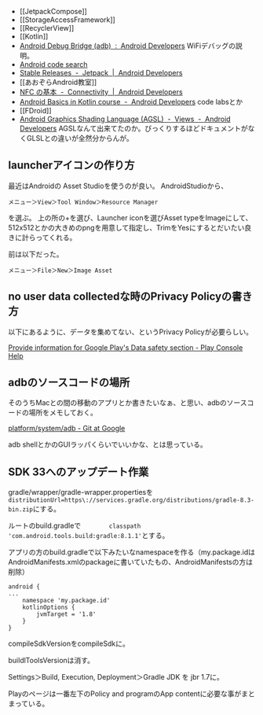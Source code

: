 - [[JetpackCompose]]
- [[StorageAccessFramework]]
- [[RecyclerView]]
- [[Kotlin]]
- [Android Debug Bridge (adb)  :  Android Developers](https://developer.android.com/studio/command-line/adb) WiFiデバッグの説明。
- [Android code search](https://cs.android.com)
- [Stable Releases  -  Jetpack  |  Android Developers](https://developer.android.com/jetpack/androidx/versions/stable-channel)
- [[あおぞらAndroid教室]]
- [NFC の基本  -  Connectivity  |  Android Developers](https://developer.android.com/guide/topics/connectivity/nfc/nfc?hl=ja)
- [Android Basics in Kotlin course  -  Android Developers](https://developer.android.com/courses/android-basics-kotlin/course) code labsとか
- [[FDroid]]
- [Android Graphics Shading Language (AGSL)  -  Views  -  Android Developers](https://developer.android.com/develop/ui/views/graphics/agsl) AGSLなんて出来てたのか。びっくりするほどドキュメントがなくGLSLとの違いが全然分からんが。

## launcherアイコンの作り方

最近はAndroidの Asset Studioを使うのが良い。
AndroidStudioから、

`メニュー＞View＞Tool Window＞Resource Manager`

を選ぶ。
上の所の+を選び、Launcher iconを選びAsset typeをImageにして、
512x512とかの大きめのpngを用意して指定し、TrimをYesにするとだいたい良きに計らってくれる。


前は以下だった。

`メニュー＞File＞New＞Image Asset`

## no user data collectedな時のPrivacy Policyの書き方

以下にあるように、データを集めてない、というPrivacy Policyが必要らしい。

[Provide information for Google Play's Data safety section - Play Console Help](https://support.google.com/googleplay/android-developer/answer/10787469?hl=en)

## adbのソースコードの場所

そのうちMacとの間の移動のアプリとか書きたいなぁ、と思い、adbのソースコードの場所をメモしておく。

[platform/system/adb - Git at Google](https://android.googlesource.com/platform/system/adb)

adb shellとかのGUIラッパくらいでいいかな、とは思っている。

## SDK 33へのアップデート作業

gradle/wrapper/gradle-wrapper.propertiesを `distributionUrl=https\://services.gradle.org/distributions/gradle-8.3-bin.zip`にする。

ルートのbuild.gradleで`        classpath 'com.android.tools.build:gradle:8.1.1'`とする。

アプリの方のbuild.gradleで以下みたいなnamespaceを作る（my.package.idはAndroidManifests.xmlのpackageに書いていたもの、AndroidManifestsの方は削除）

```
android {
...
    namespace 'my.package.id'
    kotlinOptions {
        jvmTarget = '1.8'
    }
}
```

compileSdkVersionをcompileSdkに。

buildlToolsVersionは消す。

Settings＞Build, Execution, Deployment＞Gradle JDK を jbr 1.7に。


Playのページは一番左下のPolicy and programのApp contentに必要な事がまとまっている。